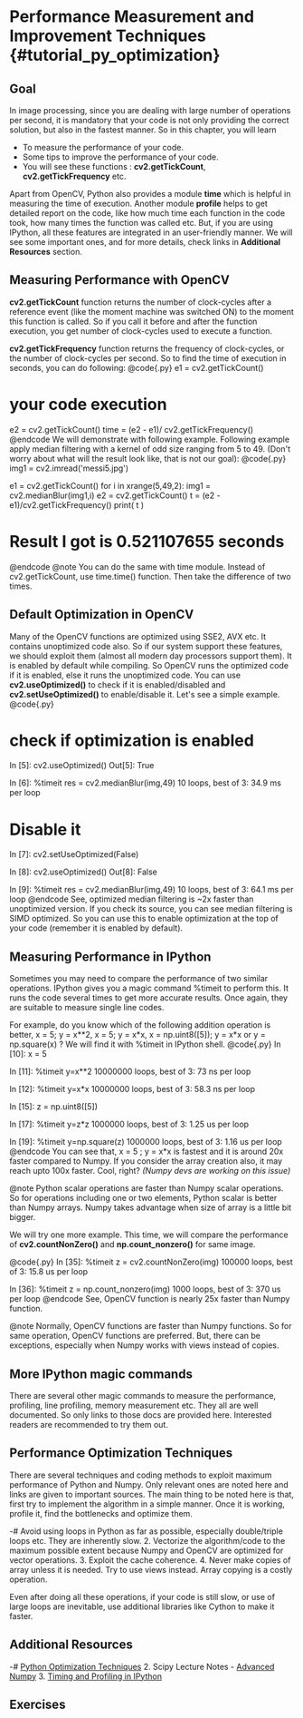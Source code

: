 Performance Measurement and Improvement Techniques {#tutorial_py_optimization}
==================================================

Goal
----

In image processing, since you are dealing with large number of operations per second, it is
mandatory that your code is not only providing the correct solution, but also in the fastest manner.
So in this chapter, you will learn

-   To measure the performance of your code.
-   Some tips to improve the performance of your code.
-   You will see these functions : **cv2.getTickCount**, **cv2.getTickFrequency** etc.

Apart from OpenCV, Python also provides a module **time** which is helpful in measuring the time of
execution. Another module **profile** helps to get detailed report on the code, like how much time
each function in the code took, how many times the function was called etc. But, if you are using
IPython, all these features are integrated in an user-friendly manner. We will see some important
ones, and for more details, check links in **Additional Resources** section.

Measuring Performance with OpenCV
---------------------------------

**cv2.getTickCount** function returns the number of clock-cycles after a reference event (like the
moment machine was switched ON) to the moment this function is called. So if you call it before and
after the function execution, you get number of clock-cycles used to execute a function.

**cv2.getTickFrequency** function returns the frequency of clock-cycles, or the number of
clock-cycles per second. So to find the time of execution in seconds, you can do following:
@code{.py}
e1 = cv2.getTickCount()
# your code execution
e2 = cv2.getTickCount()
time = (e2 - e1)/ cv2.getTickFrequency()
@endcode
We will demonstrate with following example. Following example apply median filtering with a kernel
of odd size ranging from 5 to 49. (Don't worry about what will the result look like, that is not our
goal):
@code{.py}
img1 = cv2.imread('messi5.jpg')

e1 = cv2.getTickCount()
for i in xrange(5,49,2):
    img1 = cv2.medianBlur(img1,i)
e2 = cv2.getTickCount()
t = (e2 - e1)/cv2.getTickFrequency()
print( t )

# Result I got is 0.521107655 seconds
@endcode
@note You can do the same with time module. Instead of cv2.getTickCount, use time.time() function.
Then take the difference of two times.

Default Optimization in OpenCV
------------------------------

Many of the OpenCV functions are optimized using SSE2, AVX etc. It contains unoptimized code also.
So if our system support these features, we should exploit them (almost all modern day processors
support them). It is enabled by default while compiling. So OpenCV runs the optimized code if it is
enabled, else it runs the unoptimized code. You can use **cv2.useOptimized()** to check if it is
enabled/disabled and **cv2.setUseOptimized()** to enable/disable it. Let's see a simple example.
@code{.py}
# check if optimization is enabled
In [5]: cv2.useOptimized()
Out[5]: True

In [6]: %timeit res = cv2.medianBlur(img,49)
10 loops, best of 3: 34.9 ms per loop

# Disable it
In [7]: cv2.setUseOptimized(False)

In [8]: cv2.useOptimized()
Out[8]: False

In [9]: %timeit res = cv2.medianBlur(img,49)
10 loops, best of 3: 64.1 ms per loop
@endcode
See, optimized median filtering is \~2x faster than unoptimized version. If you check its source,
you can see median filtering is SIMD optimized. So you can use this to enable optimization at the
top of your code (remember it is enabled by default).

Measuring Performance in IPython
--------------------------------

Sometimes you may need to compare the performance of two similar operations. IPython gives you a
magic command %timeit to perform this. It runs the code several times to get more accurate results.
Once again, they are suitable to measure single line codes.

For example, do you know which of the following addition operation is better, x = 5; y = x\*\*2,
x = 5; y = x\*x, x = np.uint8([5]); y = x\*x or y = np.square(x) ? We will find it with %timeit in
IPython shell.
@code{.py}
In [10]: x = 5

In [11]: %timeit y=x**2
10000000 loops, best of 3: 73 ns per loop

In [12]: %timeit y=x*x
10000000 loops, best of 3: 58.3 ns per loop

In [15]: z = np.uint8([5])

In [17]: %timeit y=z*z
1000000 loops, best of 3: 1.25 us per loop

In [19]: %timeit y=np.square(z)
1000000 loops, best of 3: 1.16 us per loop
@endcode
You can see that, x = 5 ; y = x\*x is fastest and it is around 20x faster compared to Numpy. If you
consider the array creation also, it may reach upto 100x faster. Cool, right? *(Numpy devs are
working on this issue)*

@note Python scalar operations are faster than Numpy scalar operations. So for operations including
one or two elements, Python scalar is better than Numpy arrays. Numpy takes advantage when size of
array is a little bit bigger.

We will try one more example. This time, we will compare the performance of **cv2.countNonZero()**
and **np.count_nonzero()** for same image.

@code{.py}
In [35]: %timeit z = cv2.countNonZero(img)
100000 loops, best of 3: 15.8 us per loop

In [36]: %timeit z = np.count_nonzero(img)
1000 loops, best of 3: 370 us per loop
@endcode
See, OpenCV function is nearly 25x faster than Numpy function.

@note Normally, OpenCV functions are faster than Numpy functions. So for same operation, OpenCV
functions are preferred. But, there can be exceptions, especially when Numpy works with views
instead of copies.

More IPython magic commands
---------------------------

There are several other magic commands to measure the performance, profiling, line profiling, memory
measurement etc. They all are well documented. So only links to those docs are provided here.
Interested readers are recommended to try them out.

Performance Optimization Techniques
-----------------------------------

There are several techniques and coding methods to exploit maximum performance of Python and Numpy.
Only relevant ones are noted here and links are given to important sources. The main thing to be
noted here is that, first try to implement the algorithm in a simple manner. Once it is working,
profile it, find the bottlenecks and optimize them.

-#  Avoid using loops in Python as far as possible, especially double/triple loops etc. They are
    inherently slow.
2.  Vectorize the algorithm/code to the maximum possible extent because Numpy and OpenCV are
    optimized for vector operations.
3.  Exploit the cache coherence.
4.  Never make copies of array unless it is needed. Try to use views instead. Array copying is a
    costly operation.

Even after doing all these operations, if your code is still slow, or use of large loops are
inevitable, use additional libraries like Cython to make it faster.

Additional Resources
--------------------

-#  [Python Optimization Techniques](http://wiki.python.org/moin/PythonSpeed/PerformanceTips)
2.  Scipy Lecture Notes - [Advanced
    Numpy](http://scipy-lectures.github.io/advanced/advanced_numpy/index.html#advanced-numpy)
3.  [Timing and Profiling in IPython](http://pynash.org/2013/03/06/timing-and-profiling.html)

Exercises
---------
